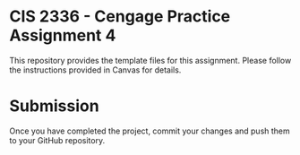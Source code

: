 # CIS 2336 - Cengage Practice Assignment 4
This repository provides the template files for this assignment. Please follow the instructions provided in Canvas for details.

# Submission
Once you have completed the project, commit your changes and push them to your GitHub repository.
